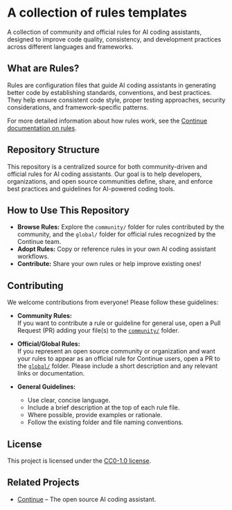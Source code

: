 # A collection of rules templates

A collection of community and official rules for AI coding assistants, designed to improve code quality, consistency, and development practices across different languages and frameworks.

## What are Rules?

Rules are configuration files that guide AI coding assistants in generating better code by establishing standards, conventions, and best practices. They help ensure consistent code style, proper testing approaches, security considerations, and framework-specific patterns.

For more detailed information about how rules work, see the [Continue documentation on rules](https://docs.continue.dev/customize/deep-dives/rules).

## Repository Structure

This repository is a centralized source for both community-driven and official rules for AI coding assistants. Our goal is to help developers, organizations, and open source communities define, share, and enforce best practices and guidelines for AI-powered coding tools.

## How to Use This Repository

- **Browse Rules:** Explore the `community/` folder for rules contributed by the community, and the `global/` folder for official rules recognized by the Continue team.
- **Adopt Rules:** Copy or reference rules in your own AI coding assistant workflows.
- **Contribute:** Share your own rules or help improve existing ones!

## Contributing

We welcome contributions from everyone! Please follow these guidelines:

- **Community Rules:**  
  If you want to contribute a rule or guideline for general use, open a Pull Request (PR) adding your file(s) to the [`community/`](./community) folder.

- **Official/Global Rules:**  
  If you represent an open source community or organization and want your rules to appear as an official rule for Continue users, open a PR to the [`global/`](./global) folder. Please include a short description and any relevant links or documentation.

- **General Guidelines:**  
  - Use clear, concise language.
  - Include a brief description at the top of each rule file.
  - Where possible, provide examples or rationale.
  - Follow the existing folder and file naming conventions.

## License

This project is licensed under the [CC0-1.0 license](./LICENSE).

## Related Projects

- [Continue](https://github.com/continuedev/continue) – The open source AI coding assistant.
